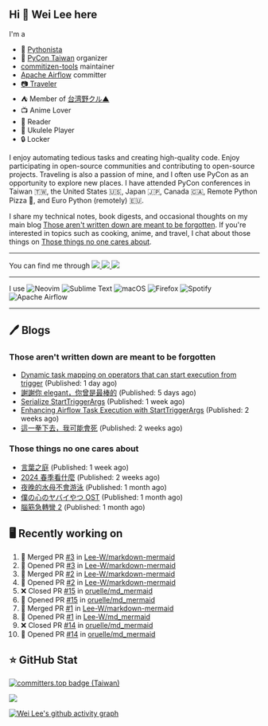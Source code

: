 ## Hi 👋 Wei Lee here

I'm a

* 🐍 [Pythonista](https://pycon-note.wei-lee.me/)
* 🐍 [PyCon Taiwan](https://tw.pycon.org/) organizer
* [commitizen-tools](https://github.com/commitizen-tools) maintainer
* [Apache Airflow](https://github.com/apache/airflow/) committer
* [📷 Traveler](https://travlog.wei-lee.me/)
* ⛺ Member of [台湾野クル▲](https://twitter.com/Taiwannokuru)
* 📺 Anime Lover
* 📖 Reader
* 🎵 Ukulele Player
* 🔒 Locker

I enjoy automating tedious tasks and creating high-quality code. Enjoy participating in open-source communities and contributing to open-source projects. Traveling is also a passion of mine, and I often use PyCon as an opportunity to explore new places. I have attended PyCon conferences in Taiwan 🇹🇼, the United States 🇺🇸, Japan 🇯🇵, Canada 🇨🇦, Remote Python Pizza 🍕, and Euro Python (remotely) 🇪🇺.

I share my technical notes, book digests, and occasional thoughts on my main blog [Those aren't written down are meant to be forgotten](https://blog.wei-lee.me/). If you're interested in topics such as cooking, anime, and travel, I chat about those things on [Those things no one cares about](https://travlog.wei-lee.me/).


---

<p align="left">
You can find me through
  <a href="https://in.linkedin.com/in/clleew" target="blank">
    <img src="https://img.shields.io/badge/LinkedIn-0077B5?style=for-the-badge&logo=linkedin&logoColor=white" />
  </a>
  <a href="https://twitter.com/clleew" target="blank">
    <img src="https://img.shields.io/badge/Twitter-1DA1F2?style=for-the-badge&logo=twitter&logoColor=white" />
  </a>
  <a href="https://github.com/Lee-W/" target="blank">
    <img src="https://img.shields.io/badge/GitHub-100000?style=for-the-badge&logo=github&logoColor=white" />
  </a>
</p>

---

I use ![Neovim](https://img.shields.io/badge/NeoVim-%2357A143.svg?&style=for-the-badge&logo=neovim&logoColor=white) ![Sublime Text](https://img.shields.io/badge/sublime_text-%23575757.svg?style=for-the-badge&logo=sublime-text&logoColor=important) ![macOS](https://img.shields.io/badge/mac%20os-000000?style=for-the-badge&logo=macos&logoColor=F0F0F0) ![Firefox](https://img.shields.io/badge/Firefox-FF7139?style=for-the-badge&logo=Firefox-Browser&logoColor=white) ![Spotify](https://img.shields.io/badge/Spotify-1ED760?style=for-the-badge&logo=spotify&logoColor=white) ![Apache Airflow](https://img.shields.io/badge/Apache%20Airflow-017CEE?style=for-the-badge&logo=Apache%20Airflow&logoColor=white)

---


## 🖊️ Blogs

### Those aren't written down are meant to be forgotten

* [Dynamic task mapping on operators that can start execution from trigger](https://blog.wei-lee.me/posts/tech/2024/08/dynamic-task-mapping-on-operators-that-can-start-execution-from-trigger) (Published: 1 day ago)
* [謝謝你 elegant，你曾是最棒的](https://blog.wei-lee.me/posts/tech/2024/08/thanks-elegant-you-were-the-best) (Published: 5 days ago)
* [Serialize StartTriggerArgs](https://blog.wei-lee.me/posts/tech/2024/08/serialize-start-trigger-args) (Published: 1 week ago)
* [Enhancing Airflow Task Execution with StartTriggerArgs](https://blog.wei-lee.me/posts/tech/2024/08/enhancing-airflow-task-execution-with-start-trigger-args) (Published: 2 weeks ago)
* [這一拳下去，我可能會死](https://blog.wei-lee.me/posts/gossiping/2024/08/boxing) (Published: 2 weeks ago)

### Those things no one cares about
 
 * [言葉之庭](https://travlog.wei-lee.me/posts/review/2024/08/the-garden-of-words) (Published: 1 week ago)
 * [2024 春季看什麼](https://travlog.wei-lee.me/posts/review/2024/08/what-i-watched-in-2024-sprint) (Published: 2 weeks ago)
 * [夜晚的水母不會游泳](https://travlog.wei-lee.me/posts/review/2024/07/yurukura) (Published: 1 month ago)
 * [僕の心のヤバイやつ OST](https://travlog.wei-lee.me/posts/review/2024/07/bokuyaba-ost) (Published: 1 month ago)
 * [腦筋急轉彎 2](https://travlog.wei-lee.me/posts/review/2024/07/inside-out-2) (Published: 1 month ago)

## 🖥️ Recently working on

1. 🎉 Merged PR [#3](https://github.com/Lee-W/markdown-mermaid/pull/3) in [Lee-W/markdown-mermaid](https://github.com/Lee-W/markdown-mermaid)
2. 💪 Opened PR [#3](https://github.com/Lee-W/markdown-mermaid/pull/3) in [Lee-W/markdown-mermaid](https://github.com/Lee-W/markdown-mermaid)
3. 🎉 Merged PR [#2](https://github.com/Lee-W/markdown-mermaid/pull/2) in [Lee-W/markdown-mermaid](https://github.com/Lee-W/markdown-mermaid)
4. 💪 Opened PR [#2](https://github.com/Lee-W/markdown-mermaid/pull/2) in [Lee-W/markdown-mermaid](https://github.com/Lee-W/markdown-mermaid)
5. ❌ Closed PR [#15](https://github.com/oruelle/md_mermaid/pull/15) in [oruelle/md_mermaid](https://github.com/oruelle/md_mermaid)
6. 💪 Opened PR [#15](https://github.com/oruelle/md_mermaid/pull/15) in [oruelle/md_mermaid](https://github.com/oruelle/md_mermaid)
7. 🎉 Merged PR [#1](https://github.com/Lee-W/markdown-mermaid/pull/1) in [Lee-W/markdown-mermaid](https://github.com/Lee-W/markdown-mermaid)
8. 💪 Opened PR [#1](https://github.com/Lee-W/md_mermaid/pull/1) in [Lee-W/md_mermaid](https://github.com/Lee-W/md_mermaid)
9. ❌ Closed PR [#14](https://github.com/oruelle/md_mermaid/pull/14) in [oruelle/md_mermaid](https://github.com/oruelle/md_mermaid)
10. 💪 Opened PR [#14](https://github.com/oruelle/md_mermaid/pull/14) in [oruelle/md_mermaid](https://github.com/oruelle/md_mermaid)


## ⭐ GitHub Stat

[![committers.top badge (Taiwan)](https://user-badge.committers.top/taiwan_public/Lee-W.svg)](https://user-badge.committers.top/taiwan_public/Lee-W)

[![](https://github-readme-stats.vercel.app/api?username=Lee-W&show_icons=true&hide_title=true&cache_seconds=86400)](https://github.com/anuraghazra/github-readme-stats)

[![Wei Lee's github activity graph](https://github-readme-activity-graph.vercel.app/graph?username=Lee-W&theme=dracula)](https://github.com/ashutosh00710/github-readme-activity-graph)
